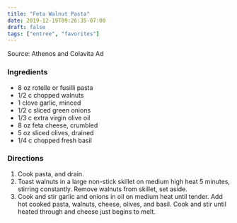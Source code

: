 ```yaml
---
title: "Feta Walnut Pasta"
date: 2019-12-19T09:26:35-07:00
draft: false
tags: ["entree", "favorites"]
---
```


Source: Athenos and Colavita Ad

### Ingredients
- 8 oz rotelle or fusilli pasta
- 1/2 c chopped walnuts
- 1 clove garlic, minced
- 1/2 c sliced green onions
- 1/3 c extra virgin olive oil
- 8 oz feta cheese, crumbled
- 5 oz sliced olives, drained
- 1/4 c chopped fresh basil

### Directions
1. Cook pasta, and drain.
1. Toast walnuts in a large non-stick skillet on medium high heat 5 minutes, stirring constantly. Remove walnuts from skillet, set aside.
1. Cook and stir garlic and onions in oil on medium heat until tender. Add hot cooked pasta, walnuts, cheese, olives, and basil. Cook and stir until heated through and cheese just begins to melt.
